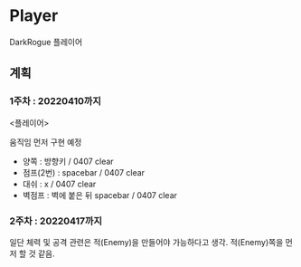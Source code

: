 # Player
 DarkRogue 플레이어

## 계획 

### 1주차 : 20220410까지
<플레이어>

움직임 먼저 구현 예정
- 양쪽 : 방향키 / 0407 clear
- 점프(2번) : spacebar / 0407 clear
- 대쉬 : x / 0407 clear
- 벽점프 : 벽에 붙은 뒤 spacebar / 0407 clear

### 2주차 : 20220417까지
일단 체력 및 공격 관련은 적(Enemy)을 만들어야 가능하다고 생각.
적(Enemy)쪽을 먼저 할 것 같음.
